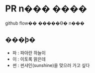 # PR n��� ����
github flow�� �����ϴ� n���

## ���þ�
- 파 : 파아란 하늘이
- 이 : 이토록 맑은데
- 썬 : 썬샤인(sunshine)을 맞으러 가고 싶다
